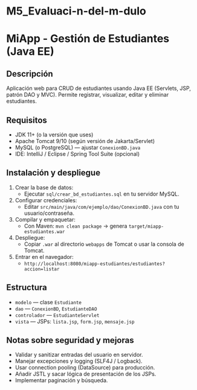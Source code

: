# M5_Evaluaci-n-del-m-dulo
# MiApp - Gestión de Estudiantes (Java EE)

## Descripción
Aplicación web para CRUD de estudiantes usando Java EE (Servlets, JSP, patrón DAO y MVC). Permite registrar, visualizar, editar y eliminar estudiantes.

## Requisitos
- JDK 11+ (o la versión que uses)
- Apache Tomcat 9/10 (según versión de Jakarta/Servlet)
- MySQL (o PostgreSQL) — ajustar `ConexionBD.java`
- IDE: IntelliJ / Eclipse / Spring Tool Suite (opcional)

## Instalación y despliegue
1. Crear la base de datos:
   - Ejecutar `sql/crear_bd_estudiantes.sql` en tu servidor MySQL.
2. Configurar credenciales:
   - Editar `src/main/java/com/ejemplo/dao/ConexionBD.java` con tu usuario/contraseña.
3. Compilar y empaquetar:
   - Con Maven: `mvn clean package` → genera `target/miapp-estudiantes.war`
4. Despliegue:
   - Copiar `.war` al directorio `webapps` de Tomcat o usar la consola de Tomcat.
5. Entrar en el navegador:
   - `http://localhost:8080/miapp-estudiantes/estudiantes?accion=listar`

## Estructura
- `modelo` — clase `Estudiante`
- `dao` — `ConexionBD`, `EstudianteDAO`
- `controlador` — `EstudianteServlet`
- `vista` — JSPs: `lista.jsp`, `form.jsp`, `mensaje.jsp`

## Notas sobre seguridad y mejoras
- Validar y sanitizar entradas del usuario en servidor.
- Manejar excepciones y logging (SLF4J / Logback).
- Usar connection pooling (DataSource) para producción.
- Añadir JSTL y sacar lógica de presentación de los JSPs.
- Implementar paginación y búsqueda.

